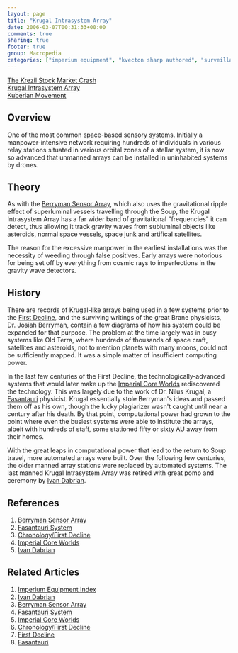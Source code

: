 ```yaml
---
layout: page
title: "Krugal Intrasystem Array"
date: 2006-03-07T00:31:33+00:00
comments: true
sharing: true
footer: true
group: Macropedia
categories: ["imperium equipment", "kvecton sharp authored", "surveillance equipment"]
---
```


<div class='row'>
	<div class='col-md-4'><a href='/macropedia/krezil-stock-market-crash'>The Krezil Stock Market Crash</a></div>
	<div class='col-md-4'><a href='/macropedia/krugal-intrasystem-array'>Krugal Intrasystem Array</a></div>
	<div class='col-md-4'><a href='/macropedia/kuberian-movement'>Kuberian Movement</a></div>
</div>


## Overview

One of the most common space-based sensory systems.  Initially a manpower-intensive network requiring hundreds of individuals in various relay stations situated in various orbital zones of a stellar system, it is now so advanced that unmanned arrays can be installed in uninhabited systems by drones.

## Theory

As with the [Berryman Sensor Array](/macropedia/berryman-sensor-array), which also uses the gravitational ripple effect of superluminal vessels travelling through the Soup, the Krugal Intrasystem Array has a far wider band of gravitational "frequencies" it can detect, thus allowing it track gravity waves from subluminal objects like asteroids, normal space vessels, space junk and artifical satellites.

The reason for the excessive manpower in the earliest installations was the necessity of weeding through false positives.  Early arrays were notorious for being set off by everything from cosmic rays to imperfections in the gravity wave detectors.

## History

There are records of Krugal-like arrays being used in a few systems prior to the [First Decline](/chronology/first-decline), and the surviving writings of the great Brane physicists, Dr. Josiah Berryman, contain a few diagrams of how his system could be expanded for that purpose.  The problem at the time largely was in busy systems like Old Terra, where hundreds of thousands of space craft, satellites and asteroids, not to mention planets with many moons, could not be sufficiently mapped.  It was a simple matter of insufficient computing power.

In the last few centuries of the First Decline, the technologically-advanced systems that would later make up the [Imperial Core Worlds](/macropedia/imperial-core-worlds) rediscovered the technology.  This was largely due to the work of Dr. Nilus Krugal, a [Fasantauri](/macropedia/fasantauri-system) physicist.  Krugal essentially stole Berryman's ideas and passed them off as his own, though the lucky plagiarizer wasn't caught until near a century after his death.  By that point, computational power had grown to the point where even the busiest systems were able to institute the arrays, albeit with hundreds of staff, some stationed fifty or sixty AU away from their homes.

With the great leaps in computational power that lead to the return to Soup travel, more automated arrays were built.  Over the following few centuries, the older manned array stations were replaced by automated systems.  The last manned Krugal Intrasystem Array was retired with great pomp and ceremony by [Ivan Dabrian](/macropedia/ivan-dabrian).

## References
1. [Berryman Sensor Array](/macropedia/berryman-sensor-array)
1. [Fasantauri System](/macropedia/fasantauri-system)
1. [Chronology/First Decline](/chronology/first-decline)
1. [Imperial Core Worlds](/macropedia/imperial-core-worlds)
1. [Ivan Dabrian](/macropedia/ivan-dabrian)

## Related Articles

1. [Imperium Equipment Index](/macropedia/imperium-equipment-index)
2. [Ivan Dabrian](/macropedia/ivan-dabrian)
3. [Berryman Sensor Array](/macropedia/berryman-sensor-array)
4. [Fasantauri System](/macropedia/fasantauri-system)
5. [Imperial Core Worlds](/macropedia/imperial-core-worlds)
6. [Chronology/First Decline](/chronology/first-decline)
7. [First Decline](/chronology/first-decline)
8. [Fasantauri](/macropedia/fasantauri-system)



  
